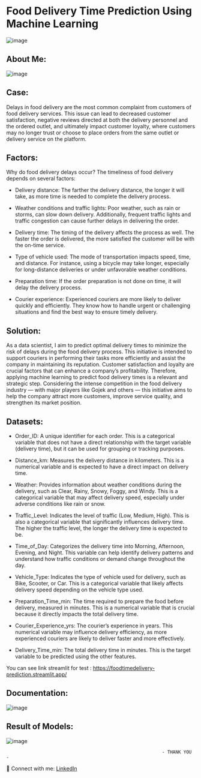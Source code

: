 # Food Delivery Time Prediction Using Machine Learning

![image](https://github.com/user-attachments/assets/2cba3937-4949-42bd-821a-24443dd26045)

## About Me:

![image](https://github.com/user-attachments/assets/0ff09281-14ad-4328-9e6c-e3637974fc28)

## Case:
Delays in food delivery are the most common complaint from customers of food delivery services. This issue can lead to decreased customer satisfaction, negative reviews directed at both the delivery personnel and the ordered outlet, and ultimately impact customer loyalty, where customers may no longer trust or choose to place orders from the same outlet or delivery service on the platform.

## Factors:
Why do food delivery delays occur?
The timeliness of food delivery depends on several factors:

- Delivery distance: The farther the delivery distance, the longer it will take, as more time is needed to complete the delivery process.

- Weather conditions and traffic lights: Poor weather, such as rain or storms, can slow down delivery. Additionally, frequent traffic lights and traffic congestion can cause further delays in delivering the order.

- Delivery time: The timing of the delivery affects the process as well. The faster the order is delivered, the more satisfied the customer will be with the on-time service.

- Type of vehicle used: The mode of transportation impacts speed, time, and distance. For instance, using a bicycle may take longer, especially for long-distance deliveries or under unfavorable weather conditions.

- Preparation time: If the order preparation is not done on time, it will delay the delivery process.

- Courier experience: Experienced couriers are more likely to deliver quickly and efficiently. They know how to handle urgent or challenging situations and find the best way to ensure timely delivery.

## Solution:
As a data scientist, I aim to predict optimal delivery times to minimize the risk of delays during the food delivery process. This initiative is intended to support couriers in performing their tasks more efficiently and assist the company in maintaining its reputation. Customer satisfaction and loyalty are crucial factors that can enhance a company’s profitability. Therefore, applying machine learning to predict food delivery times is a relevant and strategic step. Considering the intense competition in the food delivery industry — with major players like Gojek and others — this initiative aims to help the company attract more customers, improve service quality, and strengthen its market position.

## Datasets:
- Order_ID: A unique identifier for each order. This is a categorical variable that does not have a direct relationship with the target variable (delivery time), but it can be used for grouping or tracking purposes.

- Distance_km: Measures the delivery distance in kilometers. This is a numerical variable and is expected to have a direct impact on delivery time.

- Weather: Provides information about weather conditions during the delivery, such as Clear, Rainy, Snowy, Foggy, and Windy. This is a categorical variable that may affect delivery speed, especially under adverse conditions like rain or snow.

- Traffic_Level: Indicates the level of traffic (Low, Medium, High). This is also a categorical variable that significantly influences delivery time. The higher the traffic level, the longer the delivery time is expected to be.

- Time_of_Day: Categorizes the delivery time into Morning, Afternoon, Evening, and Night. This variable can help identify delivery patterns and understand how traffic conditions or demand change throughout the day.

- Vehicle_Type: Indicates the type of vehicle used for delivery, such as Bike, Scooter, or Car. This is a categorical variable that likely affects delivery speed depending on the vehicle type used.

- Preparation_Time_min: The time required to prepare the food before delivery, measured in minutes. This is a numerical variable that is crucial because it directly impacts the total delivery time.

- Courier_Experience_yrs: The courier’s experience in years. This numerical variable may influence delivery efficiency, as more experienced couriers are likely to deliver faster and more effectively.

- Delivery_Time_min: The total delivery time in minutes. This is the target variable to be predicted using the other features.


You can see link streamlit for test : https://foodtimedelivery-prediction.streamlit.app/

## Documentation:

![image](https://github.com/user-attachments/assets/8bc7964f-6865-4432-858a-0298cbb40fba)

## Result of Models:

![image](https://github.com/user-attachments/assets/4d0922bf-b8fa-42a9-8257-814b638ea0be)

                                                              - THANK YOU -

🔗 Connect with me: [LinkedIn](https://linkedin.com/in/ferdypput)
